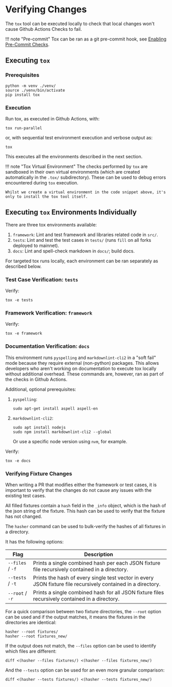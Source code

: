 # Verifying Changes

The `tox` tool can be executed locally to check that local changes won't cause Github Actions Checks to fail.

!!! note "Pre-commit"
    Tox can be ran as a git pre-commit hook, see [Enabling Pre-Commit Checks](../dev/precommit.md).

## Executing `tox`

### Prerequisites

```console
python -m venv ./venv/
source ./venv/bin/activate
pip install tox
```

### Execution

Run tox, as executed in Github Actions, with:

```console
tox run-parallel
```

or, with sequential test environment execution and verbose output as:

```console
tox
```

This executes all the environments described in the next section.

!!! note "Tox Virtual Environment"
    The checks performed by `tox` are sandboxed in their own virtual environments (which are created automatically in the `.tox/` subdirectory). These can be used to debug errors encountered during `tox` execution.

    Whilst we create a virtual environment in the code snippet above, it's only to install the tox tool itself.

## Executing `tox` Environments Individually

There are three tox environments available:

1. `framework`: Lint and test framework and libraries related code in `src/`.
2. `tests`: Lint and test the test cases in `tests/` (runs `fill` on all forks deployed to mainnet).
3. `docs`: Lint and spell-check markdown in `docs/`; build docs.

For targeted tox runs locally, each environment can be ran separately as described below.

### Test Case Verification: `tests`

Verify:

```console
tox -e tests
```

### Framework Verification: `framework`

Verify:

```console
tox -e framework
```

### Documentation Verification: `docs`

This environment runs `pyspelling` and `markdownlint-cli2` in a "soft fail" mode because they require external (non-python) packages. This allows developers who aren't working on documentation to execute tox locally without additional overhead. These commands are, however, ran as part of the checks in Github Actions.

Additional, optional prerequisites:

1. `pyspelling`:

    ```console
    sudo apt-get install aspell aspell-en
    ```

2. `markdownlint-cli2`:

    ```console
    sudo apt install nodejs
    sudo npm install markdownlint-cli2 --global
    ```

    Or use a specific node version using `nvm`, for example.

Verify:

```console
tox -e docs
```

### Verifying Fixture Changes

When writing a PR that modifies either the framework or test cases, it is important to verify that the changes do not cause any issues with the existing test cases.

All filled fixtures contain a `hash` field in the `_info` object, which is the hash of the json string of the fixture. This hash can be used to verify that the fixture has not changed.

The `hasher` command can be used to bulk-verify the hashes of all fixtures in a directory.

It has the following options:

| Flag | Description |
|--------------|-------------|
| `--files` / `-f` | Prints a single combined hash per each JSON fixture file recursively contained in a directory. |
| `--tests` / `-t` | Prints the hash of every single test vector in every JSON fixture file recursively contained in a directory. |
| `--root` / `-r` | Prints a single combined hash for all JSON fixture files recursively contained in a directory. |

For a quick comparison between two fixture directories, the `--root` option can be used and if the output matches, it means the fixtures in the directories are identical:

```console
hasher --root fixtures/
hasher --root fixtures_new/
```

If the output does not match, the `--files` option can be used to identify which files are different:

```console
diff <(hasher --files fixtures/) <(hasher --files fixtures_new/)
```

And the `--tests` option can be used for an even more granular comparison:

```console
diff <(hasher --tests fixtures/) <(hasher --tests fixtures_new/)
```
